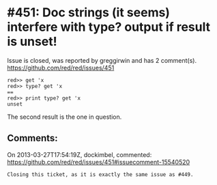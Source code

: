 
#451: Doc strings (it seems) interfere with type? output if result is unset!
================================================================================
Issue is closed, was reported by greggirwin and has 2 comment(s).
<https://github.com/red/red/issues/451>

```
red>> get 'x
red>> type? get 'x
==
red>> print type? get 'x
unset
```

The second result is the one in question.



Comments:
--------------------------------------------------------------------------------

On 2013-03-27T17:54:19Z, dockimbel, commented:
<https://github.com/red/red/issues/451#issuecomment-15540520>

    Closing this ticket, as it is exactly the same issue as #449.


